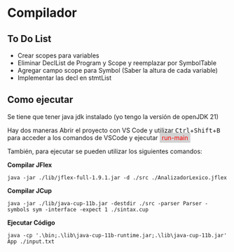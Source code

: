 # Compilador

## To Do List

- Crear scopes para variables
- Eliminar DeclList de Program y Scope y reemplazar por SymbolTable
- Agregar campo scope para Symbol (Saber la altura de cada variable)
- Implementar las decl en stmtList

## Como ejecutar

Se tiene que tener java jdk instalado (yo tengo la versión de openJDK 21)

Hay dos maneras
Abrir el proyecto con VS Code y utilizar <kbd>Ctrl</kbd>+<kbd>Shift</kbd>+<kbd>B</kbd> para acceder a los comandos de VSCode y ejecutar <span style="color:red; background-color:lightgrey; padding:3px 5px;">run-main</span>

También, para ejecutar se pueden utilizar los siguientes comandos:

<b>Compilar JFlex</b>

```console
java -jar ./lib/jflex-full-1.9.1.jar -d ./src ./AnalizadorLexico.jflex
```

<b>Compilar JCup</b>

```console
java -jar ./lib/java-cup-11b.jar -destdir ./src -parser Parser -symbols sym -interface -expect 1 ./sintax.cup
```

<b>Ejecutar Código</b>

```console
java -cp '.\bin;.\lib\java-cup-11b-runtime.jar;.\lib\java-cup-11b.jar' App ./input.txt
```
